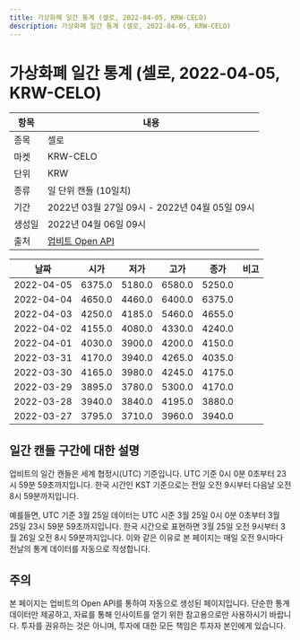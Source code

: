 ```yaml
---
title: 가상화폐 일간 통계 (셀로, 2022-04-05, KRW-CELO)
description: 가상화폐 일간 통계 (셀로, 2022-04-05, KRW-CELO)
---
```



가상화폐 일간 통계 (셀로, 2022-04-05, KRW-CELO)
===

|항목|내용|
|--|--|
|종목|셀로|
|마켓|KRW-CELO|
|단위|KRW|
|종류|일 단위 캔들 (10일치)|
|기간|2022년 03월 27일 09시 - 2022년 04월 05일 09시|
|생성일|2022년 04월 06일 09시|
|출처|[업비트 Open API](https://docs.upbit.com)|


|날짜|시가|저가|고가|종가|비고|
|--|--|--|--|--|--|
|2022-04-05|6375.0|5180.0|6580.0|5250.0|    |
|2022-04-04|4650.0|4460.0|6400.0|6375.0|    |
|2022-04-03|4250.0|4185.0|5460.0|4655.0|    |
|2022-04-02|4155.0|4080.0|4330.0|4240.0|    |
|2022-04-01|4030.0|3900.0|4200.0|4150.0|    |
|2022-03-31|4170.0|3940.0|4265.0|4035.0|    |
|2022-03-30|4165.0|3980.0|4245.0|4175.0|    |
|2022-03-29|3895.0|3780.0|5300.0|4170.0|    |
|2022-03-28|3940.0|3840.0|4195.0|3880.0|    |
|2022-03-27|3795.0|3710.0|3960.0|3940.0|    |


일간 캔들 구간에 대한 설명
---


업비트의 일간 캔들은 세계 협정시(UTC) 기준입니다. 
UTC 기준 0시 0분 0초부터 23시 59분 59초까지입니다. 
한국 시간인 KST 기준으로는 전일 오전 9시부터 다음날 오전 8시 59분까지입니다. 


예를들면, UTC 기준 3월 25일 데이터는 UTC 시준 3월 25일 0시 0분 0초부터 3월 25일 23시 59분 59초까지입니다. 
한국 시간으로 표현하면 3월 25일 오전 9시부터 3월 26일 오전 8시 59분까지입니다. 
이와 같은 이유로 본 페이지는 매일 오전 9시마다 전날의 통계 데이터를 자동으로 작성합니다. 


주의
---


본 페이지는 업비트의 Open API를 통하여 자동으로 생성된 페이지입니다. 
단순한 통계 데이터만 제공하고, 자료를 통해 인사이트를 얻기 위한 참고용으로만 사용하시기 바랍니다. 
투자를 권유하는 것은 아니며, 투자에 대한 모든 책임은 투자자 본인에게 있습니다. 

